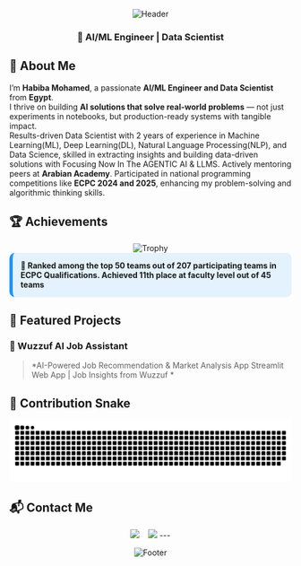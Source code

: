 <!-- ===========================
     Habiba Mohamed — README
=========================== -->

<!-- Gradient Header -->
<p align="center">
  <img src="https://capsule-render.vercel.app/api?type=waving&color=0:007BFF,100:00CFFF&height=200&section=header&text=Habiaba%20Tag-Mohamed&fontColor=ffffff&fontSize=50&animation=twinkling&fontAlignY=40" alt="Header"/>
</p>
<h3 align="center">🚀 AI/ML Engineer | Data Scientist </h3>
</p> 



## 👋 About Me  

I’m **Habiba Mohamed**, a passionate **AI/ML Engineer and Data Scientist** from **Egypt**.  
I thrive on building **AI solutions that solve real-world problems** — not just experiments in notebooks, but production-ready systems with tangible impact.  
Results-driven Data Scientist with 2 years of experience in Machine Learning(ML), Deep Learning(DL), Natural Language Processing(NLP), and Data Science, skilled in extracting insights and building data-driven solutions with Focusing Now In The AGENTIC AI & LLMS. 
Actively mentoring peers at **Arabian Academy**. Participated in national programming competitions like 
**ECPC 2024 and 2025**, enhancing my problem-solving and algorithmic thinking skills. 
  



## 🏆 Achievements  

<div align="center">
  <img src="https://img.icons8.com/fluency/260/trophy.png" width="160" alt="Trophy"/>
</div>

<div style="background:#E3F2FD; padding:14px; border-radius:10px; margin-bottom:20px; border-left:6px solid #2196F3;">
  <strong>🥇 Ranked among the top 50 teams out of 207 participating teams in ECPC Qualifications. Achieved 11th place at faculty level out of 45 teams</strong><br>
</div>


## 🚀 Featured Projects  

### 🔹 Wuzzuf AI Job Assistant  
> *AI-Powered Job Recommendation & Market Analysis App Streamlit Web App | Job Insights from Wuzzuf *   


## 🐍 Contribution Snake  

<p align="center">
  <img src="https://raw.githubusercontent.com/platane/snk/output/github-contribution-grid-snake-dark.svg">
</p>


## 📬 Contact Me  

<p align="center">
  <a href="habibaalhlwany658@gmail.com"><img src="https://img.shields.io/badge/Email-D14836?style=for-the-badge&logo=gmail&logoColor=white" /></a>
  &nbsp;&nbsp;
  <a href="linkedin.com/in/HabibaMohamed"><img src="https://img.shields.io/badge/LinkedIn-0A66C2?style=for-the-badge&logo=linkedin&logoColor=white" /></a>
---

<!-- Footer -->
<p align="center">
  <img src="https://capsule-render.vercel.app/api?type=waving&color=0:00CFFF,100:007BFF&height=120&section=footer" alt="Footer"/>
</p>
